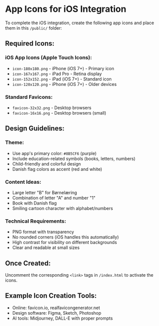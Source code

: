 # App Icons for iOS Integration

To complete the iOS integration, create the following app icons and place them in this `/public/` folder:

## Required Icons:

### iOS App Icons (Apple Touch Icons):
- `icon-180x180.png` - iPhone (iOS 7+) - Primary icon
- `icon-167x167.png` - iPad Pro - Retina display  
- `icon-152x152.png` - iPad (iOS 7+) - Standard icon
- `icon-120x120.png` - iPhone (iOS 7+) - Older devices

### Standard Favicons:
- `favicon-32x32.png` - Desktop browsers
- `favicon-16x16.png` - Desktop browsers (small)

## Design Guidelines:

### Theme:
- Use app's primary color: `#8B5CF6` (purple)
- Include education-related symbols (books, letters, numbers)
- Child-friendly and colorful design
- Danish flag colors as accent (red and white)

### Content Ideas:
- Large letter "B" for Børnelæring
- Combination of letter "A" and number "1" 
- Book with Danish flag
- Smiling cartoon character with alphabet/numbers

### Technical Requirements:
- PNG format with transparency
- No rounded corners (iOS handles this automatically)
- High contrast for visibility on different backgrounds
- Clear and readable at small sizes

## Once Created:
Uncomment the corresponding `<link>` tags in `/index.html` to activate the icons.

## Example Icon Creation Tools:
- Online: favicon.io, realfavicongenerator.net
- Design software: Figma, Sketch, Photoshop
- AI tools: Midjourney, DALL-E with proper prompts
